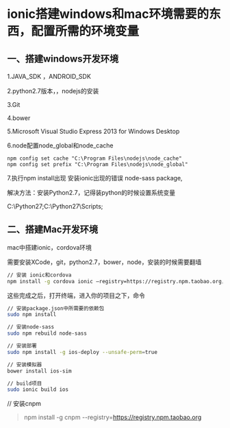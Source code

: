 # ionic搭建windows和mac环境需要的东西，配置所需的环境变量

## 一、搭建windows开发环境
1.JAVA_SDK  ，ANDROID_SDK   

2.python2.7版本，，nodejs的安装

3.Git

4.bower

5.Microsoft Visual Studio Express 2013 for Windows Desktop

6.node配置node_global和node_cache
```
npm config set cache "C:\Program Files\nodejs\node_cache"
npm config set prefix "C:\Program Files\nodejs\node_global"
```

7.执行npm install出现
安装ionic出现的错误 node-sass package,

解决方法：安装Python2.7，记得装python的时候设置系统变量

C:\Python27;C:\Python27\Scripts;

## 二、搭建Mac开发环境
mac中搭建ionic，cordova环境

需要安装XCode，git，python2.7，bower，node，安装的时候需要翻墙

```Bash
// 安装 ionic和cordova
npm install -g cordova ionic –registry=https://registry.npm.taobao.org，
```
这些完成之后，打开终端，进入你的项目之下，命令
```bash
// 安装package.json中所需要的依赖包
sudo npm install

// 安装node-sass
sudo npm rebuild node-sass

// 安装部署
sudo npm install -g ios-deploy --unsafe-perm=true

// 安装模拟器
bower install ios-sim

// build项目
sudo ionic build ios
```

// 安装cnpm
> npm install -g cnpm --registry=https://registry.npm.taobao.org
